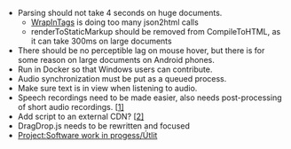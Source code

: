 - Parsing should not take 4 seconds on huge documents.
  - [WrapInTags](Wrap_in_tags.md) is doing too many json2html calls
  - renderToStaticMarkup should be removed from CompileToHTML, as it can take 300ms on large documents
- There should be no perceptible lag on mouse hover, but there is for some reason on large documents on Android phones.
- Run in Docker so that Windows users can contribute.
- Audio synchronization must be put as a queued process.
- Make sure text is in view when listening to audio.
- Speech recordings need to be made easier, also needs post-processing of short audio recordings. [[1\]](https://github.com/lucianodato/speech-denoiser)
- Add script to an external CDN? [[2\]](https://www.jsdelivr.com/)
- DragDrop.js needs to be rewritten and focused
- [Project:Software work in progess/Útlit](https://ylhyra.is/Project:Software_work_in_progess/Útlit)